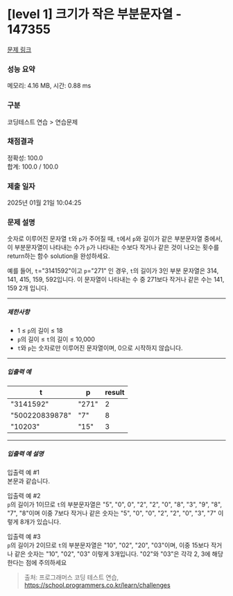 # [level 1] 크기가 작은 부분문자열 - 147355 

[문제 링크](https://school.programmers.co.kr/learn/courses/30/lessons/147355) 

### 성능 요약

메모리: 4.16 MB, 시간: 0.88 ms

### 구분

코딩테스트 연습 > 연습문제

### 채점결과

정확성: 100.0<br/>합계: 100.0 / 100.0

### 제출 일자

2025년 01월 21일 10:04:25

### 문제 설명

<p><br-span><br-bold><br-fixation fixation-strength="1">숫</br-fixation><br-fixation fixation-strength="2">자</br-fixation><br-fixation fixation-strength="3">로</br-fixation></br-bold> <br-bold><br-fixation fixation-strength="1">이</br-fixation><br-fixation fixation-strength="2">루</br-fixation><br-fixation fixation-strength="3">어</br-fixation></br-bold><br-edge>진</br-edge> <br-bold><br-fixation fixation-strength="1">문</br-fixation><br-fixation fixation-strength="2">자</br-fixation><br-fixation fixation-strength="3">열</br-fixation></br-bold> </br-span><code><br-span><br-bold><br-fixation fixation-strength="1">t</br-fixation></br-bold></br-span></code><br-span><br-bold><br-fixation fixation-strength="1">와</br-fixation></br-bold> </br-span><code><br-span><br-bold><br-fixation fixation-strength="1">p</br-fixation></br-bold></br-span></code><br-span><br-bold><br-fixation fixation-strength="1">가</br-fixation></br-bold> <br-bold><br-fixation fixation-strength="1">주</br-fixation><br-fixation fixation-strength="2">어</br-fixation><br-fixation fixation-strength="3">질</br-fixation></br-bold> <br-bold><br-fixation fixation-strength="1">때</br-fixation></br-bold>, </br-span><code><br-span><br-bold><br-fixation fixation-strength="1">t</br-fixation></br-bold></br-span></code><br-span><br-bold><br-fixation fixation-strength="1">에</br-fixation><br-fixation fixation-strength="2">서</br-fixation></br-bold> </br-span><code><br-span><br-bold><br-fixation fixation-strength="1">p</br-fixation></br-bold></br-span></code><br-span><br-bold><br-fixation fixation-strength="1">와</br-fixation></br-bold> <br-bold><br-fixation fixation-strength="1">길</br-fixation><br-fixation fixation-strength="2">이</br-fixation><br-fixation fixation-strength="3">가</br-fixation></br-bold> <br-bold><br-fixation fixation-strength="1">같</br-fixation><br-fixation fixation-strength="2">은</br-fixation></br-bold> <br-bold><br-fixation fixation-strength="1">부</br-fixation><br-fixation fixation-strength="2">분</br-fixation><br-fixation fixation-strength="3">문</br-fixation><br-fixation fixation-strength="4">자</br-fixation></br-bold><br-edge>열</br-edge> <br-bold><br-fixation fixation-strength="1">중</br-fixation><br-fixation fixation-strength="2">에</br-fixation><br-fixation fixation-strength="3">서</br-fixation></br-bold>, <br-bold><br-fixation fixation-strength="1">이</br-fixation></br-bold> <br-bold><br-fixation fixation-strength="1">부</br-fixation><br-fixation fixation-strength="2">분</br-fixation><br-fixation fixation-strength="3">문</br-fixation><br-fixation fixation-strength="4">자</br-fixation></br-bold><br-edge>열이</br-edge> <br-bold><br-fixation fixation-strength="1">나</br-fixation><br-fixation fixation-strength="2">타</br-fixation><br-fixation fixation-strength="3">내</br-fixation></br-bold><br-edge>는</br-edge> <br-bold><br-fixation fixation-strength="1">수</br-fixation><br-fixation fixation-strength="2">가</br-fixation></br-bold> </br-span><code><br-span><br-bold><br-fixation fixation-strength="1">p</br-fixation></br-bold></br-span></code><br-span><br-bold><br-fixation fixation-strength="1">가</br-fixation></br-bold> <br-bold><br-fixation fixation-strength="1">나</br-fixation><br-fixation fixation-strength="2">타</br-fixation><br-fixation fixation-strength="3">내</br-fixation></br-bold><br-edge>는</br-edge> <br-bold><br-fixation fixation-strength="1">수</br-fixation><br-fixation fixation-strength="2">보</br-fixation><br-fixation fixation-strength="3">다</br-fixation></br-bold> <br-bold><br-fixation fixation-strength="1">작</br-fixation><br-fixation fixation-strength="2">거</br-fixation><br-fixation fixation-strength="3">나</br-fixation></br-bold> <br-bold><br-fixation fixation-strength="1">같</br-fixation><br-fixation fixation-strength="2">은</br-fixation></br-bold> <br-bold><br-fixation fixation-strength="1">것</br-fixation><br-fixation fixation-strength="2">이</br-fixation></br-bold> <br-bold><br-fixation fixation-strength="1">나</br-fixation><br-fixation fixation-strength="2">오</br-fixation><br-fixation fixation-strength="3">는</br-fixation></br-bold> <br-bold><br-fixation fixation-strength="1">횟</br-fixation><br-fixation fixation-strength="2">수</br-fixation><br-fixation fixation-strength="3">를</br-fixation></br-bold> <br-bold><br-fixation fixation-strength="1">re</br-fixation><br-fixation fixation-strength="2">tu</br-fixation><br-fixation fixation-strength="3">rn</br-fixation><br-fixation fixation-strength="4"></br-fixation></br-bold><br-edge>하는</br-edge> <br-bold><br-fixation fixation-strength="1">함</br-fixation><br-fixation fixation-strength="2">수</br-fixation></br-bold> <br-bold><br-fixation fixation-strength="1">so</br-fixation><br-fixation fixation-strength="2">lu</br-fixation><br-fixation fixation-strength="3">ti</br-fixation><br-fixation fixation-strength="4"></br-fixation></br-bold><br-edge>on을</br-edge> <br-bold><br-fixation fixation-strength="1">완</br-fixation><br-fixation fixation-strength="2">성</br-fixation><br-fixation fixation-strength="3">하</br-fixation><br-fixation fixation-strength="4">세</br-fixation></br-bold><br-edge>요</br-edge>.</br-span></p>

<p><br-span><br-bold><br-fixation fixation-strength="1">예</br-fixation><br-fixation fixation-strength="2">를</br-fixation></br-bold> <br-bold><br-fixation fixation-strength="1">들</br-fixation><br-fixation fixation-strength="2">어</br-fixation></br-bold>, </br-span><code><br-span><br-bold><br-fixation fixation-strength="1">t</br-fixation></br-bold></br-span></code><br-span>="3141592"<br-bold><br-fixation fixation-strength="1">이</br-fixation><br-fixation fixation-strength="2">고</br-fixation></br-bold> </br-span><code><br-span><br-bold><br-fixation fixation-strength="1">p</br-fixation></br-bold></br-span></code><br-span>="271" <br-bold><br-fixation fixation-strength="1">인</br-fixation></br-bold> <br-bold><br-fixation fixation-strength="1">경</br-fixation><br-fixation fixation-strength="2">우</br-fixation></br-bold>, </br-span><code><br-span><br-bold><br-fixation fixation-strength="1">t</br-fixation></br-bold></br-span></code><br-span><br-bold><br-fixation fixation-strength="1">의</br-fixation></br-bold> <br-bold><br-fixation fixation-strength="1">길</br-fixation><br-fixation fixation-strength="2">이</br-fixation><br-fixation fixation-strength="3">가</br-fixation></br-bold> 3<br-bold><br-fixation fixation-strength="1">인</br-fixation></br-bold> <br-bold><br-fixation fixation-strength="1">부</br-fixation><br-fixation fixation-strength="2">분</br-fixation></br-bold> <br-bold><br-fixation fixation-strength="1">문</br-fixation><br-fixation fixation-strength="2">자</br-fixation><br-fixation fixation-strength="3">열</br-fixation></br-bold><br-edge>은</br-edge> 314, 141, 415, 159, 592<br-bold><br-fixation fixation-strength="1">입</br-fixation><br-fixation fixation-strength="2">니</br-fixation><br-fixation fixation-strength="3">다</br-fixation></br-bold>. <br-bold><br-fixation fixation-strength="1">이</br-fixation></br-bold> <br-bold><br-fixation fixation-strength="1">문</br-fixation><br-fixation fixation-strength="2">자</br-fixation><br-fixation fixation-strength="3">열</br-fixation></br-bold><br-edge>이</br-edge> <br-bold><br-fixation fixation-strength="1">나</br-fixation><br-fixation fixation-strength="2">타</br-fixation><br-fixation fixation-strength="3">내</br-fixation></br-bold><br-edge>는</br-edge> <br-bold><br-fixation fixation-strength="1">수</br-fixation></br-bold> <br-bold><br-fixation fixation-strength="1">중</br-fixation></br-bold> 271<br-bold><br-fixation fixation-strength="1">보</br-fixation><br-fixation fixation-strength="2">다</br-fixation></br-bold> <br-bold><br-fixation fixation-strength="1">작</br-fixation><br-fixation fixation-strength="2">거</br-fixation><br-fixation fixation-strength="3">나</br-fixation></br-bold> <br-bold><br-fixation fixation-strength="1">같</br-fixation><br-fixation fixation-strength="2">은</br-fixation></br-bold> <br-bold><br-fixation fixation-strength="1">수</br-fixation><br-fixation fixation-strength="2">는</br-fixation></br-bold> 141, 159 2<br-bold><br-fixation fixation-strength="1">개</br-fixation></br-bold> <br-bold><br-fixation fixation-strength="1">입</br-fixation><br-fixation fixation-strength="2">니</br-fixation><br-fixation fixation-strength="3">다</br-fixation></br-bold>.</br-span></p>

<hr>

<h5><br-span><br-bold><br-fixation fixation-strength="1">제</br-fixation><br-fixation fixation-strength="2">한</br-fixation><br-fixation fixation-strength="3">사</br-fixation></br-bold><br-edge>항</br-edge></br-span></h5>

<ul>
<li>1 ≤ <code><br-span><br-bold><br-fixation fixation-strength="1">p</br-fixation></br-bold></br-span></code><br-span><br-bold><br-fixation fixation-strength="1">의</br-fixation></br-bold> <br-bold><br-fixation fixation-strength="1">길</br-fixation><br-fixation fixation-strength="2">이</br-fixation></br-bold> ≤ 18</br-span></li>
<li><code><br-span><br-bold><br-fixation fixation-strength="1">p</br-fixation></br-bold></br-span></code><br-span><br-bold><br-fixation fixation-strength="1">의</br-fixation></br-bold> <br-bold><br-fixation fixation-strength="1">길</br-fixation><br-fixation fixation-strength="2">이</br-fixation></br-bold> ≤ </br-span><code><br-span><br-bold><br-fixation fixation-strength="1">t</br-fixation></br-bold></br-span></code><br-span><br-bold><br-fixation fixation-strength="1">의</br-fixation></br-bold> <br-bold><br-fixation fixation-strength="1">길</br-fixation><br-fixation fixation-strength="2">이</br-fixation></br-bold> ≤ 10,000</br-span></li>
<li><code><br-span><br-bold><br-fixation fixation-strength="1">t</br-fixation></br-bold></br-span></code><br-span><br-bold><br-fixation fixation-strength="1">와</br-fixation></br-bold> </br-span><code><br-span><br-bold><br-fixation fixation-strength="1">p</br-fixation></br-bold></br-span></code><br-span><br-bold><br-fixation fixation-strength="1">는</br-fixation></br-bold> <br-bold><br-fixation fixation-strength="1">숫</br-fixation><br-fixation fixation-strength="2">자</br-fixation><br-fixation fixation-strength="3">로</br-fixation></br-bold><br-edge>만</br-edge> <br-bold><br-fixation fixation-strength="1">이</br-fixation><br-fixation fixation-strength="2">루</br-fixation><br-fixation fixation-strength="3">어</br-fixation></br-bold><br-edge>진</br-edge> <br-bold><br-fixation fixation-strength="1">문</br-fixation><br-fixation fixation-strength="2">자</br-fixation><br-fixation fixation-strength="3">열</br-fixation><br-fixation fixation-strength="4">이</br-fixation></br-bold><br-edge>며</br-edge>, 0<br-bold><br-fixation fixation-strength="1">으</br-fixation><br-fixation fixation-strength="2">로</br-fixation></br-bold> <br-bold><br-fixation fixation-strength="1">시</br-fixation><br-fixation fixation-strength="2">작</br-fixation><br-fixation fixation-strength="3">하</br-fixation></br-bold><br-edge>지</br-edge> <br-bold><br-fixation fixation-strength="1">않</br-fixation><br-fixation fixation-strength="2">습</br-fixation><br-fixation fixation-strength="3">니</br-fixation></br-bold><br-edge>다</br-edge>.</br-span></li>
</ul>

<hr>

<h5><br-span><br-bold><br-fixation fixation-strength="1">입</br-fixation><br-fixation fixation-strength="2">출</br-fixation><br-fixation fixation-strength="3">력</br-fixation></br-bold> <br-bold><br-fixation fixation-strength="1">예</br-fixation></br-bold></br-span></h5>
<table class="table">
        <thead><tr>
<th><br-span><br-bold><br-fixation fixation-strength="1">t</br-fixation></br-bold></br-span></th>
<th><br-span><br-bold><br-fixation fixation-strength="1">p</br-fixation></br-bold></br-span></th>
<th><br-span><br-bold><br-fixation fixation-strength="1">r</br-fixation><br-fixation fixation-strength="2">e</br-fixation><br-fixation fixation-strength="3">s</br-fixation><br-fixation fixation-strength="4">u</br-fixation></br-bold><br-edge>lt</br-edge></br-span></th>
</tr>
</thead>
        <tbody><tr>
<td>"3141592"</td>
<td>"271"</td>
<td>2</td>
</tr>
<tr>
<td>"500220839878"</td>
<td>"7"</td>
<td>8</td>
</tr>
<tr>
<td>"10203"</td>
<td>"15"</td>
<td>3</td>
</tr>
</tbody>
      </table>
<hr>

<h5><br-span><br-bold><br-fixation fixation-strength="1">입</br-fixation><br-fixation fixation-strength="2">출</br-fixation><br-fixation fixation-strength="3">력</br-fixation></br-bold> <br-bold><br-fixation fixation-strength="1">예</br-fixation></br-bold> <br-bold><br-fixation fixation-strength="1">설</br-fixation><br-fixation fixation-strength="2">명</br-fixation></br-bold></br-span></h5>

<p><br-span><br-bold><br-fixation fixation-strength="1">입</br-fixation><br-fixation fixation-strength="2">출</br-fixation><br-fixation fixation-strength="3">력</br-fixation></br-bold> <br-bold><br-fixation fixation-strength="1">예</br-fixation></br-bold> #1</br-span><br><br-span>
<br-bold><br-fixation fixation-strength="1">본</br-fixation><br-fixation fixation-strength="2">문</br-fixation><br-fixation fixation-strength="3">과</br-fixation></br-bold> <br-bold><br-fixation fixation-strength="1">같</br-fixation><br-fixation fixation-strength="2">습</br-fixation><br-fixation fixation-strength="3">니</br-fixation></br-bold><br-edge>다</br-edge>.</br-span></p>

<p><br-span><br-bold><br-fixation fixation-strength="1">입</br-fixation><br-fixation fixation-strength="2">출</br-fixation><br-fixation fixation-strength="3">력</br-fixation></br-bold> <br-bold><br-fixation fixation-strength="1">예</br-fixation></br-bold> #2</br-span><br>
<code><br-span><br-bold><br-fixation fixation-strength="1">p</br-fixation></br-bold></br-span></code><br-span><br-bold><br-fixation fixation-strength="1">의</br-fixation></br-bold> <br-bold><br-fixation fixation-strength="1">길</br-fixation><br-fixation fixation-strength="2">이</br-fixation><br-fixation fixation-strength="3">가</br-fixation></br-bold> 1<br-bold><br-fixation fixation-strength="1">이</br-fixation><br-fixation fixation-strength="2">므</br-fixation><br-fixation fixation-strength="3">로</br-fixation></br-bold> </br-span><code><br-span><br-bold><br-fixation fixation-strength="1">t</br-fixation></br-bold></br-span></code><br-span><br-bold><br-fixation fixation-strength="1">의</br-fixation></br-bold> <br-bold><br-fixation fixation-strength="1">부</br-fixation><br-fixation fixation-strength="2">분</br-fixation><br-fixation fixation-strength="3">문</br-fixation><br-fixation fixation-strength="4">자</br-fixation></br-bold><br-edge>열은</br-edge> "5", "0", 0", "2", "2", "0", "8", "3", "9", "8", "7", "8"<br-bold><br-fixation fixation-strength="1">이</br-fixation><br-fixation fixation-strength="2">며</br-fixation></br-bold> <br-bold><br-fixation fixation-strength="1">이</br-fixation><br-fixation fixation-strength="2">중</br-fixation></br-bold> 7<br-bold><br-fixation fixation-strength="1">보</br-fixation><br-fixation fixation-strength="2">다</br-fixation></br-bold> <br-bold><br-fixation fixation-strength="1">작</br-fixation><br-fixation fixation-strength="2">거</br-fixation><br-fixation fixation-strength="3">나</br-fixation></br-bold> <br-bold><br-fixation fixation-strength="1">같</br-fixation><br-fixation fixation-strength="2">은</br-fixation></br-bold> <br-bold><br-fixation fixation-strength="1">숫</br-fixation><br-fixation fixation-strength="2">자</br-fixation><br-fixation fixation-strength="3">는</br-fixation></br-bold> "5", "0", "0", "2", "2", "0", "3", "7" <br-bold><br-fixation fixation-strength="1">이</br-fixation><br-fixation fixation-strength="2">렇</br-fixation><br-fixation fixation-strength="3">게</br-fixation></br-bold> 8<br-bold><br-fixation fixation-strength="1">개</br-fixation><br-fixation fixation-strength="2">가</br-fixation></br-bold> <br-bold><br-fixation fixation-strength="1">있</br-fixation><br-fixation fixation-strength="2">습</br-fixation><br-fixation fixation-strength="3">니</br-fixation></br-bold><br-edge>다</br-edge>.</br-span></p>

<p><br-span><br-bold><br-fixation fixation-strength="1">입</br-fixation><br-fixation fixation-strength="2">출</br-fixation><br-fixation fixation-strength="3">력</br-fixation></br-bold> <br-bold><br-fixation fixation-strength="1">예</br-fixation></br-bold> #3</br-span><br>
<code><br-span><br-bold><br-fixation fixation-strength="1">p</br-fixation></br-bold></br-span></code><br-span><br-bold><br-fixation fixation-strength="1">의</br-fixation></br-bold> <br-bold><br-fixation fixation-strength="1">길</br-fixation><br-fixation fixation-strength="2">이</br-fixation><br-fixation fixation-strength="3">가</br-fixation></br-bold> 2<br-bold><br-fixation fixation-strength="1">이</br-fixation><br-fixation fixation-strength="2">므</br-fixation><br-fixation fixation-strength="3">로</br-fixation></br-bold> </br-span><code><br-span><br-bold><br-fixation fixation-strength="1">t</br-fixation></br-bold></br-span></code><br-span><br-bold><br-fixation fixation-strength="1">의</br-fixation></br-bold> <br-bold><br-fixation fixation-strength="1">부</br-fixation><br-fixation fixation-strength="2">분</br-fixation><br-fixation fixation-strength="3">문</br-fixation><br-fixation fixation-strength="4">자</br-fixation></br-bold><br-edge>열은</br-edge> "10", "02", "20", "03"<br-bold><br-fixation fixation-strength="1">이</br-fixation><br-fixation fixation-strength="2">며</br-fixation></br-bold>, <br-bold><br-fixation fixation-strength="1">이</br-fixation><br-fixation fixation-strength="2">중</br-fixation></br-bold> 15<br-bold><br-fixation fixation-strength="1">보</br-fixation><br-fixation fixation-strength="2">다</br-fixation></br-bold> <br-bold><br-fixation fixation-strength="1">작</br-fixation><br-fixation fixation-strength="2">거</br-fixation><br-fixation fixation-strength="3">나</br-fixation></br-bold> <br-bold><br-fixation fixation-strength="1">같</br-fixation><br-fixation fixation-strength="2">은</br-fixation></br-bold> <br-bold><br-fixation fixation-strength="1">숫</br-fixation><br-fixation fixation-strength="2">자</br-fixation><br-fixation fixation-strength="3">는</br-fixation></br-bold> "10", "02", "03" <br-bold><br-fixation fixation-strength="1">이</br-fixation><br-fixation fixation-strength="2">렇</br-fixation><br-fixation fixation-strength="3">게</br-fixation></br-bold> 3<br-bold><br-fixation fixation-strength="1">개</br-fixation><br-fixation fixation-strength="2">입</br-fixation><br-fixation fixation-strength="3">니</br-fixation></br-bold><br-edge>다</br-edge>. "02"<br-bold><br-fixation fixation-strength="1">와</br-fixation></br-bold> "03"<br-bold><br-fixation fixation-strength="1">은</br-fixation></br-bold> <br-bold><br-fixation fixation-strength="1">각</br-fixation><br-fixation fixation-strength="2">각</br-fixation></br-bold> 2, 3<br-bold><br-fixation fixation-strength="1">에</br-fixation></br-bold> <br-bold><br-fixation fixation-strength="1">해</br-fixation><br-fixation fixation-strength="2">당</br-fixation><br-fixation fixation-strength="3">한</br-fixation><br-fixation fixation-strength="4">다</br-fixation></br-bold><br-edge>는</br-edge> <br-bold><br-fixation fixation-strength="1">점</br-fixation><br-fixation fixation-strength="2">에</br-fixation></br-bold> <br-bold><br-fixation fixation-strength="1">주</br-fixation><br-fixation fixation-strength="2">의</br-fixation><br-fixation fixation-strength="3">하</br-fixation><br-fixation fixation-strength="4">세</br-fixation></br-bold><br-edge>요</br-edge></br-span></p>


> 출처: 프로그래머스 코딩 테스트 연습, https://school.programmers.co.kr/learn/challenges